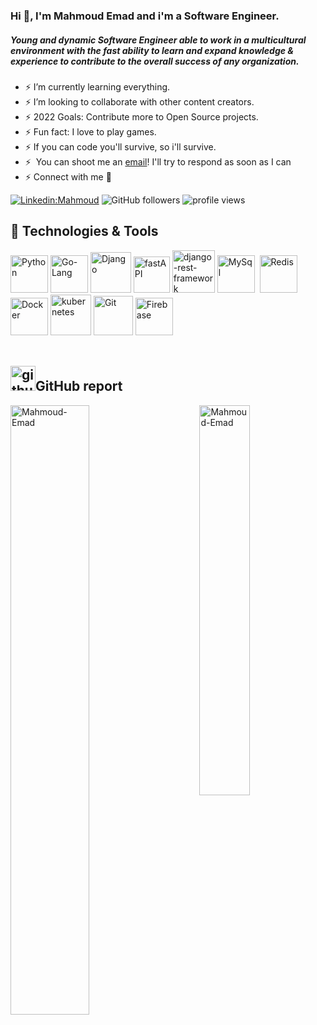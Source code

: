 ### Hi 👋, I'm Mahmoud Emad and i'm a Software Engineer.
##### Young and dynamic Software Engineer able to work in a multicultural environment with the fast ability to learn and expand knowledge & experience to contribute to the overall success of any organization.

<!-- Center coding image -->
<!-- Here i'll write script to uncommint YELLOW and commint WHITE every 12/h -->
<!--<p align="left" width="100%" class="WHITE">
  <img style="width:100%" src="https://user-images.githubusercontent.com/57001890/165177903-0deda619-70a8-4c44-9e8f-ff22a93570ed.gif" />
</p>
 -->
<!-- <p align="center" class="YELLOW">
  <img src="https://i.pinimg.com/originals/91/6b/1c/916b1c0b9788ad87b9ccdfc71bbdadf3.gif" />
</p> -->
<!-- <img alt="Night Coding" src="https://images.squarespace-cdn.com/content/v1/5ca50a787046800d93efeaa5/1559957185322-XOW8D00GTHARX40LKPI4/image-asset.gif" align="right" style="width:50PX;"/> -->

- ⚡ I’m currently learning everything.
- ⚡ I’m looking to collaborate with other content creators.
- ⚡ 2022 Goals: Contribute more to Open Source projects.
- ⚡ Fun fact: I love to play games.
- ⚡ If you can code you'll survive, so i'll survive.
- ⚡ &nbsp;You can shoot me an [email](mahmmoud.hassanein@gmail.com)! I'll try to respond as soon as I can
- ⚡ Connect with me 🤝

[![Linkedin:Mahmoud](https://img.shields.io/badge/-Mahmoud-blue?style=flat-square&logo=Linkedin&logoColor=white&link=https://www.linkedin.com/in/mahmoud-emad-4aa53717a/)](https://www.linkedin.com/in/mahmoud-emad-4aa53717a/)
![GitHub followers](https://img.shields.io/github/followers/Mahmoud-Emad?label=Follow&style=social)
<img alt = "profile views" src="https://komarev.com/ghpvc/?username=Mahmoud-Emad&color=brightgreen"> 

## 🔧 Technologies & Tools
<div width="100%">
  <!-- Python -->
  <img alt="Python" src="https://user-images.githubusercontent.com/57001890/165155770-40654f40-56e8-40ec-8f34-c3bf9b4d64fb.svg" style="width: 60px;">
  <!-- Go-Lang -->
  <img alt="Go-Lang" src="https://user-images.githubusercontent.com/57001890/165156702-b066efea-8263-4e7d-b834-1e00135f038f.png" style="width: 60px">
  <!-- Django -->
  <img alt="Django" src="https://user-images.githubusercontent.com/57001890/165156791-3b32ead9-ee90-45c8-8efc-7e87f67bddf7.png" style="width: 65px">
  <!-- fastAPI -->
  <img alt="fastAPI" src="https://user-images.githubusercontent.com/57001890/165155154-a79f4255-4f91-4521-b5ea-19720acbb7ed.svg" style="width: 58px">
  <!-- django-rest-framework -->
  <img alt="django-rest-framework" src="https://user-images.githubusercontent.com/57001890/165153455-a7c4e407-28fc-415c-ad33-3af733cee0fa.png" style="width: 68px">
  <!-- MySql -->
  <img alt="MySql" src="https://www.freepnglogos.com/uploads/logo-mysql-png/logo-mysql-mysql-logo-png-images-are-download-crazypng-21.png" style="width: 60px">&nbsp;
  <!-- Redis -->
  <img alt="Redis" src="https://user-images.githubusercontent.com/57001890/165156996-d1b2a2b4-0f63-4821-8b45-2ee6ea1681f3.png" style="width: 60px">
  <!-- Docker -->
  <img alt="Docker" src="https://user-images.githubusercontent.com/57001890/165120520-c016bccc-d1f6-4028-975a-5c676a11b2dd.png" style="width: 60px">
  <!-- Docker -->
  <img alt="kubernetes" src="https://user-images.githubusercontent.com/57001890/165157233-eda52fa1-c30c-4450-ab62-4069ed1799ef.png" style="width: 65px">
  <!-- Git -->
  <img alt="Git" src="https://user-images.githubusercontent.com/57001890/165154451-fe8c03e7-ac80-4879-bbaa-2d168b285468.png" style="width: 63px">
  <!-- Firebase -->
  <img alt="Firebase" src="https://www.vectorlogo.zone/logos/firebase/firebase-icon.svg" style="width: 60px">
</div>

<!-- ![snake gif](https://github.com/tanyarajhans/Actions/blob/output/github-contribution-grid-snake.svg) -->


<br>

## <img alt="github" src="https://github.githubassets.com/images/modules/logos_page/Octocat.png" style="width: 40px">GitHub report

<img width="50%" align="left" src="https://github-readme-stats.vercel.app/api?username=Mahmoud-Emad&show_icons=true&include_all_commits=true&theme=radical&hide_border=true" alt="Mahmoud-Emad" />

<img align="right" width="40%" src="https://github-readme-stats.vercel.app/api/top-langs/?username=Mahmoud-Emad&layout=compact&theme=radical&hide_border=true" alt="Mahmoud-Emad" />
 <!-- 
<a  align="center"  href="https://www.buymeacoffee.com/thunderXIII" target="_blank"><img align="center"  src="https://www.buymeacoffee.com/assets/img/custom_images/orange_img.png" alt="Buy Me A Coffee" style="height: 41px !important;width: 174px !important;box-shadow: 0px 3px 2px 0px rgba(190, 190, 190, 0.5) !important;-webkit-box-shadow: 0px 3px 2px 0px rgba(190, 190, 190, 0.5) !important;" ></a>
 -->



